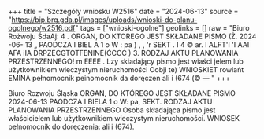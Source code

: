 +++
title = "Szczegóły wniosku W2516"
date = "2024-06-13"
source = "https://bip.brg.gda.pl/images/uploads/wnioski-do-planu-ogolnego/w2516.pdf"
tags = ["wnioski-ogolne"]
geolinks = []
raw = "Biuro Rożwoju ŚdaAj: 4 . ORGAN, DO KTOREGO JEST SKŁADANE PISMO (Ż. 2024 -06- 13 „ PAODCZA I BIEL A 1 o W : pa ) ,  , 'r SEKT . I 4 © ar. I ALFT'I 'I AAI AFA iIA DRPZECGTOTFENINE(ĆCCC ) 3. RODZAJ AKTU PLANOWANIA PRZESTRZENNEGO! m EEEE . Lzy skiadający pismo jest wiaści jelem lub użytkownikiem wieczystym nieruchomości Oobji te) WNIOSKIET rowiańt EMINA pełnomocnik peinomocnik da doręczen ali i (674 (© — "
+++

Biuro Rozwoju Śląska
ORGAN, DO KTÓREGO JEST SKŁADANE PISMO
2024-06-13
PAODCZA I BIELA 1 o W: pa,
SEKT.
RODZAJ AKTU PLANOWANIA PRZESTRZENNEGO
Osoba składająca pismo jest właścicielem lub użytkownikiem wieczystym nieruchomości. WNIOSEK
pełnomocnik do doręczenia:
ali i (674).


